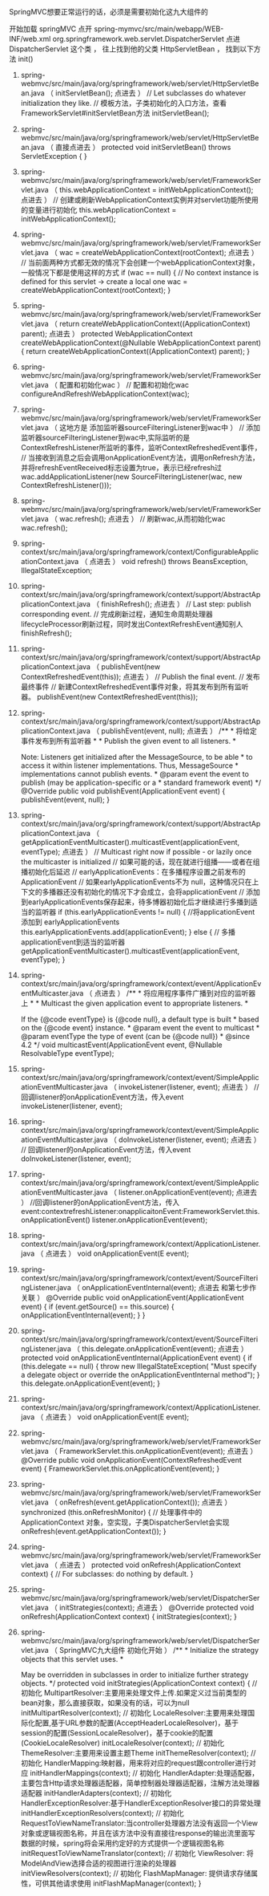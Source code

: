 SpringMVC想要正常运行的话，必须是需要初始化这九大组件的


开始加载 springMVC
点开 spring-mymvc/src/main/webapp/WEB-INF/web.xml
<servlet-class>org.springframework.web.servlet.DispatcherServlet</servlet-class>
点进 DispatcherServlet 这个类 ， 往上找到他的父类 HttpServletBean ， 找到以下方法 init()

1. spring-webmvc/src/main/java/org/springframework/web/servlet/HttpServletBean.java （ initServletBean(); 点进去 ）
        // Let subclasses do whatever initialization they like.
        // 模板方法，子类初始化的入口方法，查看FrameworkServlet#initServletBean方法
        initServletBean();


2. spring-webmvc/src/main/java/org/springframework/web/servlet/HttpServletBean.java （ 直接点进去 ）
        protected void initServletBean() throws ServletException {
        }


3. spring-webmvc/src/main/java/org/springframework/web/servlet/FrameworkServlet.java （ this.webApplicationContext = initWebApplicationContext(); 点进去 ）
        // 创建或刷新WebApplicationContext实例并对servlet功能所使用的变量进行初始化
        this.webApplicationContext = initWebApplicationContext();


4. spring-webmvc/src/main/java/org/springframework/web/servlet/FrameworkServlet.java （ wac = createWebApplicationContext(rootContext); 点进去 ）
        // 当前面两种方式都无效的情况下会创建一个webApplicationContext对象，一般情况下都是使用这样的方式
        if (wac == null) {
        	// No context instance is defined for this servlet -> create a local one
        	wac = createWebApplicationContext(rootContext);
        }


5. spring-webmvc/src/main/java/org/springframework/web/servlet/FrameworkServlet.java （ return createWebApplicationContext((ApplicationContext) parent); 点进去 ）
        protected WebApplicationContext createWebApplicationContext(@Nullable WebApplicationContext parent) {
        	return createWebApplicationContext((ApplicationContext) parent);
        }


6. spring-webmvc/src/main/java/org/springframework/web/servlet/FrameworkServlet.java （ 配置和初始化wac ）
		// 配置和初始化wac
		configureAndRefreshWebApplicationContext(wac);


7. spring-webmvc/src/main/java/org/springframework/web/servlet/FrameworkServlet.java （ 这地方是 添加监听器sourceFilteringListener到wac中 ）
		// 添加监听器sourceFilteringListener到wac中,实际监听的是ContextRefreshListener所监听的事件，监听ContextRefreshedEvent事件，
		// 当接收到消息之后会调用onApplicationEvent方法，调用onRefresh方法，并将refreshEventReceived标志设置为true，表示已经refresh过
		wac.addApplicationListener(new SourceFilteringListener(wac, new ContextRefreshListener()));


8. spring-webmvc/src/main/java/org/springframework/web/servlet/FrameworkServlet.java （ wac.refresh(); 点进去 ）
		// 刷新wac,从而初始化wac
		wac.refresh();


9. spring-context/src/main/java/org/springframework/context/ConfigurableApplicationContext.java （ 点进去 ）
        void refresh() throws BeansException, IllegalStateException;


10. spring-context/src/main/java/org/springframework/context/support/AbstractApplicationContext.java （ finishRefresh(); 点进去 ）
        // Last step: publish corresponding event.
        // 完成刷新过程，通知生命周期处理器lifecycleProcessor刷新过程，同时发出ContextRefreshEvent通知别人
        finishRefresh();


11. spring-context/src/main/java/org/springframework/context/support/AbstractApplicationContext.java （ publishEvent(new ContextRefreshedEvent(this)); 点进去 ）
		// Publish the final event.
		// 发布最终事件
		// 新建ContextRefreshedEvent事件对象，将其发布到所有监听器。
		publishEvent(new ContextRefreshedEvent(this));


12. spring-context/src/main/java/org/springframework/context/support/AbstractApplicationContext.java （ publishEvent(event, null); 点进去 ）
        /**
         * 将给定事件发布到所有监听器
         *
         * Publish the given event to all listeners.
         * <p>Note: Listeners get initialized after the MessageSource, to be able
         * to access it within listener implementations. Thus, MessageSource
         * implementations cannot publish events.
         * @param event the event to publish (may be application-specific or a
         * standard framework event)
         */
        @Override
        public void publishEvent(ApplicationEvent event) {
        	publishEvent(event, null);
        }


13. spring-context/src/main/java/org/springframework/context/support/AbstractApplicationContext.java （ getApplicationEventMulticaster().multicastEvent(applicationEvent, eventType); 点进去 ）
		// Multicast right now if possible - or lazily once the multicaster is initialized
		// 如果可能的话，现在就进行组播——或者在组播初始化后延迟
		// earlyApplicationEvents：在多播程序设置之前发布的ApplicationEvent
		// 如果earlyApplicationEvents不为 null，这种情况只在上下文的多播器还没有初始化的情况下才会成立，会将applicationEvent
		// 添加到earlyApplicationEvents保存起来，待多博器初始化后才继续进行多播到适当的监听器
		if (this.earlyApplicationEvents != null) {
			//将applicationEvent添加到 earlyApplicationEvents
			this.earlyApplicationEvents.add(applicationEvent);
		}
		else {
			// 多播applicationEvent到适当的监听器
			getApplicationEventMulticaster().multicastEvent(applicationEvent, eventType);
		}


14. spring-context/src/main/java/org/springframework/context/event/ApplicationEventMulticaster.java （ 点进去 ）
        /**
         * 将应用程序事件广播到对应的监听器上
         *
         * Multicast the given application event to appropriate listeners.
         * <p>If the {@code eventType} is {@code null}, a default type is built
         * based on the {@code event} instance.
         * @param event the event to multicast
         * @param eventType the type of event (can be {@code null})
         * @since 4.2
         */
        void multicastEvent(ApplicationEvent event, @Nullable ResolvableType eventType);


15. spring-context/src/main/java/org/springframework/context/event/SimpleApplicationEventMulticaster.java （ invokeListener(listener, event); 点进去 ）
        //回调listener的onApplicationEvent方法，传入event
        invokeListener(listener, event);


16. spring-context/src/main/java/org/springframework/context/event/SimpleApplicationEventMulticaster.java （ doInvokeListener(listener, event); 点进去 ）
        // 回调listener的onApplicationEvent方法，传入event
        doInvokeListener(listener, event);


17. spring-context/src/main/java/org/springframework/context/event/SimpleApplicationEventMulticaster.java （ listener.onApplicationEvent(event); 点进去 ）
        //回调listener的onApplicationEvent方法，传入event:contextrefreshListener:onapplicaitonEvent:FrameworkServlet.this.onApplicationEvent()
        listener.onApplicationEvent(event);


18. spring-context/src/main/java/org/springframework/context/ApplicationListener.java （ 点进去 ）
	    void onApplicationEvent(E event);


19. spring-context/src/main/java/org/springframework/context/event/SourceFilteringListener.java （ onApplicationEventInternal(event); 点进去 和第七步作关联 ）
        @Override
        public void onApplicationEvent(ApplicationEvent event) {
        	if (event.getSource() == this.source) {
        		onApplicationEventInternal(event);
        	}
        }


20. spring-context/src/main/java/org/springframework/context/event/SourceFilteringListener.java （ this.delegate.onApplicationEvent(event); 点进去 ）
        protected void onApplicationEventInternal(ApplicationEvent event) {
        	if (this.delegate == null) {
        		throw new IllegalStateException(
        				"Must specify a delegate object or override the onApplicationEventInternal method");
        	}
        	this.delegate.onApplicationEvent(event);
        }


21. spring-context/src/main/java/org/springframework/context/ApplicationListener.java （ 点进去 ）
	    void onApplicationEvent(E event);


22. spring-webmvc/src/main/java/org/springframework/web/servlet/FrameworkServlet.java （ FrameworkServlet.this.onApplicationEvent(event); 点进去 ）
		@Override
		public void onApplicationEvent(ContextRefreshedEvent event) {
			FrameworkServlet.this.onApplicationEvent(event);
		}


23. spring-webmvc/src/main/java/org/springframework/web/servlet/FrameworkServlet.java （ onRefresh(event.getApplicationContext()); 点进去 ）
		synchronized (this.onRefreshMonitor) {
			// 处理事件中的 ApplicationContext 对象，空实现，子类DispatcherServlet会实现
			onRefresh(event.getApplicationContext());
		}


24. spring-webmvc/src/main/java/org/springframework/web/servlet/FrameworkServlet.java （ 点进去 ）
        protected void onRefresh(ApplicationContext context) {
        	// For subclasses: do nothing by default.
        }


25. spring-webmvc/src/main/java/org/springframework/web/servlet/DispatcherServlet.java （ initStrategies(context); 点进去 ）
        @Override
        protected void onRefresh(ApplicationContext context) {
        	initStrategies(context);
        }


26. spring-webmvc/src/main/java/org/springframework/web/servlet/DispatcherServlet.java （ SpringMVC九大组件 初始化开始 ）
        /**
         * Initialize the strategy objects that this servlet uses.
         * <p>May be overridden in subclasses in order to initialize further strategy objects.
         */
        protected void initStrategies(ApplicationContext context) {
        	// 初始化 MultipartResolver:主要用来处理文件上传.如果定义过当前类型的bean对象，那么直接获取，如果没有的话，可以为null
        	initMultipartResolver(context);
        	// 初始化 LocaleResolver:主要用来处理国际化配置,基于URL参数的配置(AcceptHeaderLocaleResolver)，基于session的配置(SessionLocaleResolver)，基于cookie的配置(CookieLocaleResolver)
        	initLocaleResolver(context);
        	// 初始化 ThemeResolver:主要用来设置主题Theme
        	initThemeResolver(context);
        	// 初始化 HandlerMapping:映射器，用来将对应的request跟controller进行对应
        	initHandlerMappings(context);
        	// 初始化 HandlerAdapter:处理适配器，主要包含Http请求处理器适配器，简单控制器处理器适配器，注解方法处理器适配器
        	initHandlerAdapters(context);
        	// 初始化 HandlerExceptionResolver:基于HandlerExceptionResolver接口的异常处理
        	initHandlerExceptionResolvers(context);
        	// 初始化 RequestToViewNameTranslator:当controller处理器方法没有返回一个View对象或逻辑视图名称，并且在该方法中没有直接往response的输出流里面写数据的时候，spring将会采用约定好的方式提供一个逻辑视图名称
        	initRequestToViewNameTranslator(context);
        	// 初始化 ViewResolver: 将ModelAndView选择合适的视图进行渲染的处理器
        	initViewResolvers(context);
        	// 初始化 FlashMapManager: 提供请求存储属性，可供其他请求使用
        	initFlashMapManager(context);
        }







